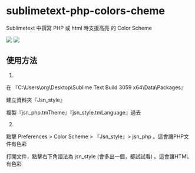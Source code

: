 sublimetext-php-colors-cheme
============================

Sublimetext 中撰寫 PHP 或 html 時支援高亮 的 Color Scheme

<img src="https://github.com/fdjkgh580/sublimetext-php-colors-cheme/blob/master/view.jpg">

<img src="https://github.com/fdjkgh580/sublimetext-php-colors-cheme/blob/master/view%20(2).jpg">


<h2>使用方法</h2>

1. 

在 『C:\Users\org\Desktop\Sublime Text Build 3059 x64\Data\Packages』

建立資料夾『Jsn_style』

複製『jsn_php.tmTheme』『jsn_style.tmLanguage』過去


2.

點擊 Preferences > Color Scheme > 『Jsn_style』> jsn_php  。這會讓PHP文件有色彩

打開文件，點擊右下角語法為 jsn_style (會多出一個，都試試看) 。這會讓HTML有色彩
